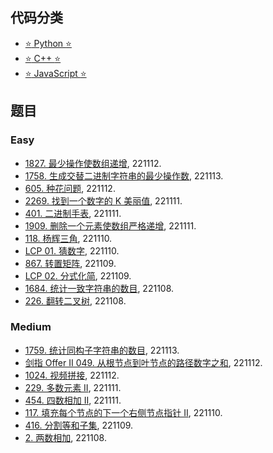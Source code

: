 ## 代码分类
- [:star: Python :star:](https://github.com/Aldenhovel/i-love-coding/tree/main/py)
- [:star: C++ :star:](https://github.com/Aldenhovel/i-love-coding/tree/main/cpp)
- [:star: JavaScript :star:](https://github.com/Aldenhovel/i-love-coding/tree/main/js)

## 题目
### Easy
- [1827. 最少操作使数组递增](https://github.com/Aldenhovel/i-love-coding/blob/main/easy/1827.md), 221112.
- [1758. 生成交替二进制字符串的最少操作数](https://github.com/Aldenhovel/i-love-coding/blob/main/easy/1758.md), 221113.
- [605. 种花问题](https://github.com/Aldenhovel/i-love-coding/blob/main/easy/605.md), 221112.
- [2269. 找到一个数字的 K 美丽值](https://github.com/Aldenhovel/i-love-coding/blob/main/easy/2269.md), 221111.
- [401. 二进制手表](https://github.com/Aldenhovel/i-love-coding/blob/main/easy/401.md), 221111.
- [1909. 删除一个元素使数组严格递增](https://github.com/Aldenhovel/i-love-coding/blob/main/easy/1909.md), 221111.
- [118. 杨辉三角](https://github.com/Aldenhovel/i-love-coding/blob/main/easy/118.md), 221110.
- [LCP 01. 猜数字](https://github.com/Aldenhovel/i-love-coding/blob/main/easy/LCP01.md), 221110.
- [867. 转置矩阵](https://github.com/Aldenhovel/i-love-coding/blob/main/easy/867.md), 221109.
- [LCP 02. 分式化简](https://github.com/Aldenhovel/i-love-coding/blob/main/easy/LCP02.md), 221109.
- [1684. 统计一致字符串的数目](https://github.com/Aldenhovel/i-love-coding/blob/main/easy/1684.md), 221108.
- [226. 翻转二叉树](https://github.com/Aldenhovel/i-love-coding/blob/main/easy/226.md), 221108.

### Medium
- [1759. 统计同构子字符串的数目](https://github.com/Aldenhovel/i-love-coding/blob/main/medium/1759.md), 221113.
- [剑指 Offer II 049. 从根节点到叶节点的路径数字之和](https://github.com/Aldenhovel/i-love-coding/blob/main/medium/offer049.md), 221112.
- [1024. 视频拼接](https://github.com/Aldenhovel/i-love-coding/blob/main/medium/1024.md), 221112.
- [229. 多数元素 II](https://github.com/Aldenhovel/i-love-coding/blob/main/medium/229.md), 221111.
- [454. 四数相加 II](https://github.com/Aldenhovel/i-love-coding/blob/main/medium/454.md), 221111.
- [117. 填充每个节点的下一个右侧节点指针 II](https://github.com/Aldenhovel/i-love-coding/blob/main/medium/117.md), 221110.
- [416. 分割等和子集](https://github.com/Aldenhovel/i-love-coding/blob/main/medium/416.md), 221109.
- [2. 两数相加](https://github.com/Aldenhovel/i-love-coding/blob/main/medium/2.md), 221108.

